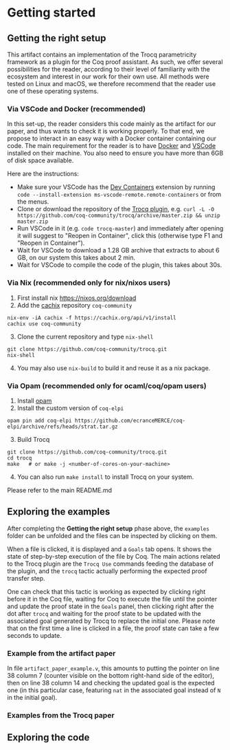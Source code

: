 # Getting started

## Getting the right setup

This artifact contains an implementation of the Trocq parametricity framework as
a plugin for the Coq proof assistant. As such, we offer several possibilities
for the reader, according to their level of familiarity with the ecosystem and
interest in our work for their own use. All methods were tested on Linux and
macOS, we therefore recommend that the reader use one of these operating
systems.

### Via VSCode and Docker (recommended)

In this set-up, the reader considers this code mainly as the artifact for our
paper, and thus wants to check it is working properly. To that end, we propose
to interact in an easy way with a Docker container containing our code. The main
requirement for the reader is to have [Docker](https://www.docker.com) and
[VSCode](https://code.visualstudio.com) installed on their machine. You also
need to ensure you have more than 6GB of disk space available.

Here are the instructions:
- Make sure your VSCode has the [Dev
  Containers](https://marketplace.visualstudio.com/items?itemName=ms-vscode-remote.remote-containers)
  extension by running `code --install-extension
  ms-vscode-remote.remote-containers` or from the menus.
- Clone or download the repository of the [Trocq
  plugin](https://github.com/coq-community/trocq), e.g.
  `curl -L -O https://github.com/coq-community/trocq/archive/master.zip && unzip master.zip`
- Run VSCode in it (e.g. `code trocq-master`) and immediately after opening it
  will suggest to "Reopen in Container", click this (otherwise type F1 and
  "Reopen in Container").
- Wait for VSCode to download a 1.28 GB archive that extracts to about 6 GB, on
  our system this takes about 2 min.
- Wait for VSCode to compile the code of the plugin, this takes about 30s.

### Via Nix (recommended only for nix/nixos users)

  1. First install nix https://nixos.org/download
  2. Add the [cachix](https://docs.cachix.org/installation) repository `coq-community`
  ```shell
  nix-env -iA cachix -f https://cachix.org/api/v1/install
  cachix use coq-community
  ```
  3. Clone the current repository and type `nix-shell`
  ```shell
  git clone https://github.com/coq-community/trocq.git
  nix-shell
  ```
  4. You may also use `nix-build` to build it and reuse it as a nix package.

### Via Opam (recommended only for ocaml/coq/opam users)

  1. Install [opam](https://opam.ocaml.org/doc/Install.html)
  2. Install the custom version of `coq-elpi`
  ```shell
  opam pin add coq-elpi https://github.com/ecranceMERCE/coq-elpi/archive/refs/heads/strat.tar.gz
  ```
  3. Build Trocq
  ```shell
  git clone https://github.com/coq-community/trocq.git
  cd trocq
  make   # or make -j <number-of-cores-on-your-machine>
  ```
  4. You can also run `make install` to install Trocq on your system.

Please refer to the main README.md

## Exploring the examples

After completing the **Getting the right setup** phase above, the `examples`
folder can be unfolded and the files can be inspected by clicking on them.

When a file is clicked, it is displayed and a `Goals` tab opens. It shows the
state of step-by-step execution of the file by Coq. The main actions related to
the Trocq plugin are the `Trocq Use` commands feeding the database of the
plugin, and the `trocq` tactic actually performing the expected proof transfer
step.

One can check that this tactic is working as expected by clicking right before
it in the Coq file, waiting for Coq to execute the file until the pointer and
update the proof state in the `Goals` panel, then clicking right after the dot
after `trocq` and waiting for the proof state to be updated with the associated
goal generated by Trocq to replace the initial one. Please note that on the
first time a line is clicked in a file, the proof state can take a few seconds
to update.

### Example from the artifact paper

In file `artifact_paper_example.v`, this amounts to putting the pointer on line
38 column 7 (counter visible on the bottom right-hand side of the editor), then
on line 38 column 14 and checking the updated goal is the expected one (in this
particular case, featuring `nat` in the associated goal instead of `N` in the
initial goal).

### Examples from the Trocq paper

## Exploring the code

###
